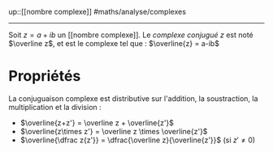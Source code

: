 up::[[nombre complexe]]
#maths/analyse/complexes 

---
Soit $z = a+ib$ un [[nombre complexe]].
Le _complexe conjugué_ $z$ est noté $\overline z$, et est le complexe tel que :
$\overline{z} = a-ib$

# Propriétés

La conjuguaison complexe est distributive sur l'addition, la soustraction, la multiplication et la division :

- $\overline{z+z'} = \overline z + \overline{z'}$
- $\overline{z\times z'} = \overline z \times \overline{z'}$
- $\overline{\dfrac z{z'}} = \dfrac{\overline z}{\overline{z'}}$ (si $z'\neq 0$)



